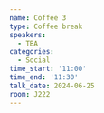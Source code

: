 ```yaml
---
name: Coffee 3
type: Coffee break
speakers:
  - TBA
categories:
  - Social
time_start: '11:00'
time_end: '11:30'
talk_date: 2024-06-25
room: J222
---
```

